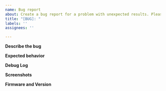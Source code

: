 ```yaml
---
name: Bug report
about: Create a bug report for a problem with unexpected results. Please make sure to review the [Known Issues](https://github.com/jneilliii/OctoPrint-BedLevelVisualizer#known-issues) section of the readme prior to submitting a bug report.
title: "[BUG]: "
labels: ''
assignees: ''

---
```


**Describe the bug**
<!-- A clear and concise description of what the bug is. -->

**Expected behavior**
<!-- A clear and concise description of what you expected to happen. -->

**Debug Log**
<!-- Enable debug logging in the plugin's settings and restart octoprint. Try the process again upload the plugin_bedlevelvisualizer_debug.log file found in OctoPrint's settings in the logging section. -->

**Screenshots**
<!-- Please share screenshots of the plugin's settings. -->

**Firmware and Version**
<!-- Please enter your firmware and firmware version. -->
